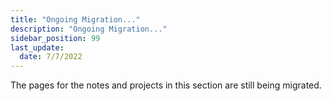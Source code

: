 ```yaml
---
title: "Ongoing Migration..."
description: "Ongoing Migration..."
sidebar_position: 99
last_update:
  date: 7/7/2022
---
```



The pages for the notes and projects in this section are still being migrated.